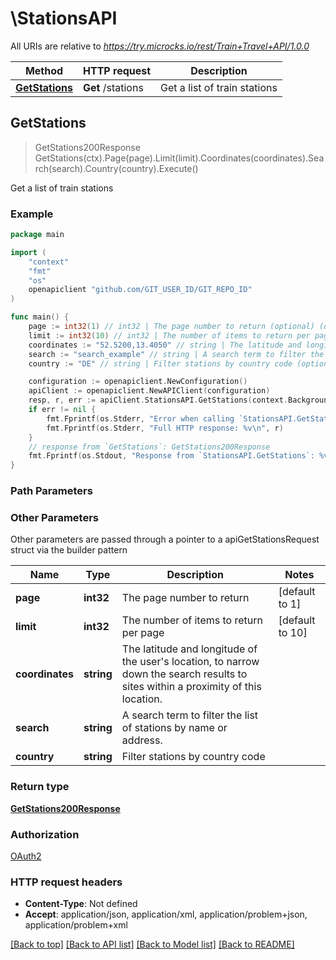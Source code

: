 # \StationsAPI

All URIs are relative to *https://try.microcks.io/rest/Train+Travel+API/1.0.0*

Method | HTTP request | Description
------------- | ------------- | -------------
[**GetStations**](StationsAPI.md#GetStations) | **Get** /stations | Get a list of train stations



## GetStations

> GetStations200Response GetStations(ctx).Page(page).Limit(limit).Coordinates(coordinates).Search(search).Country(country).Execute()

Get a list of train stations



### Example

```go
package main

import (
	"context"
	"fmt"
	"os"
	openapiclient "github.com/GIT_USER_ID/GIT_REPO_ID"
)

func main() {
	page := int32(1) // int32 | The page number to return (optional) (default to 1)
	limit := int32(10) // int32 | The number of items to return per page (optional) (default to 10)
	coordinates := "52.5200,13.4050" // string | The latitude and longitude of the user's location, to narrow down the search results to sites within a proximity of this location.  (optional)
	search := "search_example" // string | A search term to filter the list of stations by name or address.  (optional)
	country := "DE" // string | Filter stations by country code (optional)

	configuration := openapiclient.NewConfiguration()
	apiClient := openapiclient.NewAPIClient(configuration)
	resp, r, err := apiClient.StationsAPI.GetStations(context.Background()).Page(page).Limit(limit).Coordinates(coordinates).Search(search).Country(country).Execute()
	if err != nil {
		fmt.Fprintf(os.Stderr, "Error when calling `StationsAPI.GetStations``: %v\n", err)
		fmt.Fprintf(os.Stderr, "Full HTTP response: %v\n", r)
	}
	// response from `GetStations`: GetStations200Response
	fmt.Fprintf(os.Stdout, "Response from `StationsAPI.GetStations`: %v\n", resp)
}
```

### Path Parameters



### Other Parameters

Other parameters are passed through a pointer to a apiGetStationsRequest struct via the builder pattern


Name | Type | Description  | Notes
------------- | ------------- | ------------- | -------------
 **page** | **int32** | The page number to return | [default to 1]
 **limit** | **int32** | The number of items to return per page | [default to 10]
 **coordinates** | **string** | The latitude and longitude of the user&#39;s location, to narrow down the search results to sites within a proximity of this location.  | 
 **search** | **string** | A search term to filter the list of stations by name or address.  | 
 **country** | **string** | Filter stations by country code | 

### Return type

[**GetStations200Response**](GetStations200Response.md)

### Authorization

[OAuth2](../README.md#OAuth2)

### HTTP request headers

- **Content-Type**: Not defined
- **Accept**: application/json, application/xml, application/problem+json, application/problem+xml

[[Back to top]](#) [[Back to API list]](../README.md#documentation-for-api-endpoints)
[[Back to Model list]](../README.md#documentation-for-models)
[[Back to README]](../README.md)

